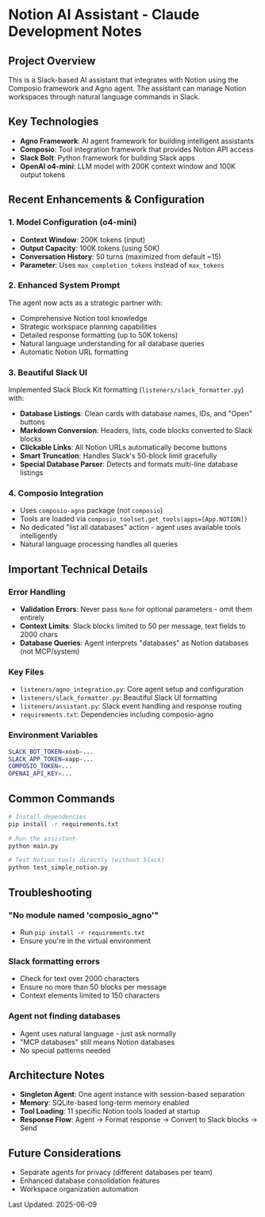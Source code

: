 # Notion AI Assistant - Claude Development Notes

## Project Overview
This is a Slack-based AI assistant that integrates with Notion using the Composio framework and Agno agent. The assistant can manage Notion workspaces through natural language commands in Slack.

## Key Technologies
- **Agno Framework**: AI agent framework for building intelligent assistants
- **Composio**: Tool integration framework that provides Notion API access
- **Slack Bolt**: Python framework for building Slack apps
- **OpenAI o4-mini**: LLM model with 200K context window and 100K output tokens

## Recent Enhancements & Configuration

### 1. Model Configuration (o4-mini)
- **Context Window**: 200K tokens (input)
- **Output Capacity**: 100K tokens (using 50K)
- **Conversation History**: 50 turns (maximized from default ~15)
- **Parameter**: Uses `max_completion_tokens` instead of `max_tokens`

### 2. Enhanced System Prompt
The agent now acts as a strategic partner with:
- Comprehensive Notion tool knowledge
- Strategic workspace planning capabilities
- Detailed response formatting (up to 50K tokens)
- Natural language understanding for all database queries
- Automatic Notion URL formatting

### 3. Beautiful Slack UI
Implemented Slack Block Kit formatting (`listeners/slack_formatter.py`) with:
- **Database Listings**: Clean cards with database names, IDs, and "Open" buttons
- **Markdown Conversion**: Headers, lists, code blocks converted to Slack blocks
- **Clickable Links**: All Notion URLs automatically become buttons
- **Smart Truncation**: Handles Slack's 50-block limit gracefully
- **Special Database Parser**: Detects and formats multi-line database listings

### 4. Composio Integration
- Uses `composio-agno` package (not `composio`)
- Tools are loaded via `composio_toolset.get_tools(apps=[App.NOTION])`
- No dedicated "list all databases" action - agent uses available tools intelligently
- Natural language processing handles all queries

## Important Technical Details

### Error Handling
- **Validation Errors**: Never pass `None` for optional parameters - omit them entirely
- **Context Limits**: Slack blocks limited to 50 per message, text fields to 2000 chars
- **Database Queries**: Agent interprets "databases" as Notion databases (not MCP/system)

### Key Files
- `listeners/agno_integration.py`: Core agent setup and configuration
- `listeners/slack_formatter.py`: Beautiful Slack UI formatting
- `listeners/assistant.py`: Slack event handling and response routing
- `requirements.txt`: Dependencies including composio-agno

### Environment Variables
```bash
SLACK_BOT_TOKEN=xoxb-...
SLACK_APP_TOKEN=xapp-...
COMPOSIO_TOKEN=...
OPENAI_API_KEY=...
```

## Common Commands
```bash
# Install dependencies
pip install -r requirements.txt

# Run the assistant
python main.py

# Test Notion tools directly (without Slack)
python test_simple_notion.py
```

## Troubleshooting

### "No module named 'composio_agno'"
- Run `pip install -r requirements.txt`
- Ensure you're in the virtual environment

### Slack formatting errors
- Check for text over 2000 characters
- Ensure no more than 50 blocks per message
- Context elements limited to 150 characters

### Agent not finding databases
- Agent uses natural language - just ask normally
- "MCP databases" still means Notion databases
- No special patterns needed

## Architecture Notes
- **Singleton Agent**: One agent instance with session-based separation
- **Memory**: SQLite-based long-term memory enabled
- **Tool Loading**: 11 specific Notion tools loaded at startup
- **Response Flow**: Agent → Format response → Convert to Slack blocks → Send

## Future Considerations
- Separate agents for privacy (different databases per team)
- Enhanced database consolidation features
- Workspace organization automation

Last Updated: 2025-06-09